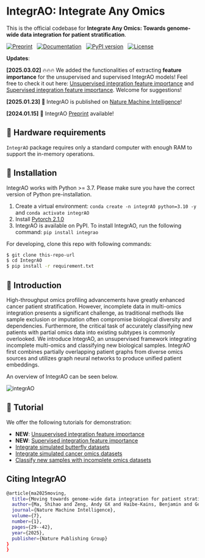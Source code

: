 # IntegrAO: Integrate Any Omics 
This is the official codebase for **Integrate Any Omics: Towards genome-wide data integration for patient stratification**.

[![Preprint](https://img.shields.io/badge/preprint-available-brightgreen)](https://arxiv.org/abs/2401.07937) &nbsp;
[![Documentation](https://img.shields.io/badge/docs-available-brightgreen)](https://integrao.readthedocs.io/en/latest/) &nbsp;
[![PyPI version](https://badge.fury.io/py/integrao.svg)](https://pypi.org/project/integrao/) &nbsp;
[![License](https://img.shields.io/badge/license-MIT-blue)](https://github.com/bowang-lab/IntegrAO/blob/main/LICENSE)

**Updates**: 

**[2025.03.02]** 🔥🔥🔥 We added the functionalities of extracting **feature importance** for the unsupervised and supervised IntegrAO models! Feel free to check it out here: [Unsupervised integration feature importance](https://github.com/bowang-lab/IntegrAO/blob/main/tutorials/unsupervised_integration_feature_importance.ipynb) and [Supervised integration feature importance](https://github.com/bowang-lab/IntegrAO/blob/main/tutorials/supervised_integration_feature_importance.ipynb). Welcome for suggestions!

**[2025.01.23]** 🥳 IntegrAO is published on [Nature Machine Intelligence](https://www.nature.com/articles/s42256-024-00942-3)!

**[2024.01.15]** 🥳 IntegrAO [Preprint](https://arxiv.org/abs/2401.07937) available!

## 🔨 Hardware requirements
`IntegrAO` package requires only a standard computer with enough RAM to support the in-memory operations.


## 🔨 Installation
IntegrAO works with Python >= 3.7. Please make sure you have the correct version of Python pre-installation.

1. Create a virtual environment:  `conda create -n integrAO python=3.10 -y` and `conda activate integrAO`
2. Install [Pytorch 2.1.0](https://pytorch.org/get-started/locally/)
3. IntegrAO is available on PyPI. To install IntegrAO, run the following command: `pip install integrao`

For developing, clone this repo with following commands:

```bash
$ git clone this-repo-url
$ cd IntegrAO
$ pip install -r requirement.txt
```


## 🧬 Introduction
High-throughput omics profiling advancements have greatly enhanced cancer patient stratification. However, incomplete 
data in multi-omics integration presents a significant challenge, as traditional methods like sample exclusion or 
imputation often compromise biological diversity and dependencies. Furthermore, the critical task of accurately 
classifying new patients with partial omics data into existing subtypes is commonly overlooked. We introduce IntegrAO, 
an unsupervised framework integrating incomplete multi-omics and classifying new biological samples. IntegrAO first 
combines partially overlapping patient graphs from diverse omics sources and utilizes graph neural networks to produce 
unified patient embeddings.

An overview of IntegrAO can be seen below.

![integrAO](https://github.com/bowang-lab/IntegrAO/blob/main/figures/integrAO_overview.png)

## 📖 Tutorial

We offer the following tutorials for demonstration:

* **NEW**: [Unsupervised integration feature importance](https://github.com/bowang-lab/IntegrAO/blob/main/tutorials/unsupervised_integration_feature_importance.ipynb)
* **NEW**: [Supervised integration feature importance](https://github.com/bowang-lab/IntegrAO/blob/main/tutorials/supervised_integration_feature_importance.ipynb)
* [Integrate simulated butterfly datasets](https://github.com/bowang-lab/IntegrAO/blob/main/tutorials/simulated_butterfly.ipynb)
* [Integrate simulated cancer omics datasets](https://github.com/bowang-lab/IntegrAO/blob/main/tutorials/simulated_cancer_omics.ipynb)
* [Classify new samples with incomplete omics datasets](https://github.com/bowang-lab/IntegrAO/blob/main/tutorials/cancer_omics_classification.ipynb)

## Citing IntegrAO
```bash
@article{ma2025moving,
  title={Moving towards genome-wide data integration for patient stratification with Integrate Any Omics},
  author={Ma, Shihao and Zeng, Andy GX and Haibe-Kains, Benjamin and Goldenberg, Anna and Dick, John E and Wang, Bo},
  journal={Nature Machine Intelligence},
  volume={7},
  number={1},
  pages={29--42},
  year={2025},
  publisher={Nature Publishing Group}
}
}
```
